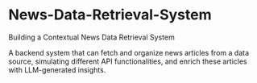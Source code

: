 # News-Data-Retrieval-System
Building a Contextual News Data Retrieval System

A backend system that can fetch and organize news articles from a
data source, simulating different API functionalities, and enrich these articles with LLM-generated insights.

